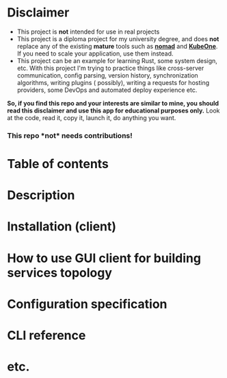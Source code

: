 # Disclaimer

* This project is **not** intended for use in real projects
* This project is a diploma project for my university degree, and does **not** replace any of the existing **mature**
  tools such as **[nomad](https://github.com/hashicorp/nomad/)**
  and **[KubeOne](https://github.com/kubermatic/kubeone)**. If you need to scale your application, use them instead.
* This project can be an example for learning Rust, some system design, etc. With this project I'm trying to practice
  things like cross-server communication, config parsing, version history, synchronization algorithms, writing plugins (
  possibly), writing a requests for hosting providers, some DevOps and automated deploy experience etc.

**So, if you find this repo and your interests are similar to mine, you should read this disclaimer and use this app for
educational purposes only.**
Look at the code, read it, copy it, launch it, do anything you want.

### This repo \*not\* needs contributions!

# Table of contents

# Description

# Installation (client)

# How to use GUI client for building services topology

# Configuration specification

# CLI reference

# etc.